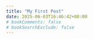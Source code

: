 ```yaml
---
title: "My First Post"
date: 2025-06-03T16:46:42+08:00
# bookComments: false
# bookSearchExclude: false
---
```

